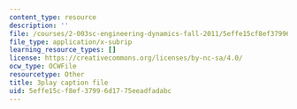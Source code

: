 ```yaml
---
content_type: resource
description: ''
file: /courses/2-003sc-engineering-dynamics-fall-2011/5effe15cf8ef37996d1775eeadfadabc_qrbCpv3Sv34.srt
file_type: application/x-subrip
learning_resource_types: []
license: https://creativecommons.org/licenses/by-nc-sa/4.0/
ocw_type: OCWFile
resourcetype: Other
title: 3play caption file
uid: 5effe15c-f8ef-3799-6d17-75eeadfadabc
---
```

